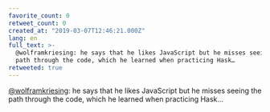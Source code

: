 ```yaml
---
favorite_count: 0
retweet_count: 0
created_at: "2019-03-07T12:46:21.000Z"
lang: en
full_text: >-
  @wolframkriesing: he says that he likes JavaScript but he misses seeing the
  path through the code, which he learned when practicing Hask…
retweeted: true
---
```


[@wolframkriesing](https://twitter.com/wolframkriesing): he says that he likes
JavaScript but he misses seeing the path through the code, which he learned when
practicing Hask…
